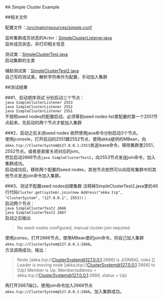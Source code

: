 #A Simple Cluster Example

##相关文件
  
配置文件：[/src/main/resources/simple.conf](https://github.com/SpringDRen/akkalearning/blob/master/myakka/src/main/resources/simple.conf)  
  
监听集群成员状态的Actor：[SimpleClusterListener.java](https://github.com/SpringDRen/akkalearning/blob/master/myakka/src/main/java/com/rlc/akka/cluster/simple/SimpleClusterListener.java)  
监听成员状态，并打印相关信息  
  
测试类：[SimpleClusterTest.java](https://github.com/SpringDRen/akkalearning/blob/master/myakka/src/main/java/com/rlc/akka/cluster/simple/SimpleClusterTest.java)  
启动集群的主类  
  
辅助测试类：[SimpleClusterTest2.java](https://github.com/SpringDRen/akkalearning/blob/master/myakka/src/main/java/com/rlc/akka/cluster/simple/SimpleClusterTest2.java)  
自己写的测试类，解析字符串作为配置，手动加入集群  


##测试结果

###1、启动顺序测试
分别启动三个节点：  
`java SimpleClusterListener 2553`  
`java SimpleClusterListener 2552`  
`java SimpleClusterListener 2551`  
不按照seed nodes的配置启动，必须等到seed nodes list里配置的第一个2551节点起来，先启动的两个节点才能加入集群  

###2、启动之后关闭seed nodes
依然使用java命令分别启动3个节点。  
使用jconsole，打开启动的2551跟2552节点，使用akka提供的MBean，向`akka.tcp://ClusterSystem@127.0.0.1:2553`发送leave命令，移除集群里2551、2552节点。或者是直接关闭对应的jvm。  
然后启动2666节点`java SimpleClusterTest2`，向2553节点发送join命令，加入集群成功。  
启动成功后，移除两个配置的seed nodes，其他节点依然可以向现有集群中的其他节点发送join命令加入集群。  
  
###3、测试不配置seed nodes创建集群
注释掉SimpleClusterTest2.java里的46行代码`Cluster.get(system).join(new Address("akka.tcp", "ClusterSystem", "127.0.0.1", 2553))；`  
启动两个节点：  
`java SimpleClusterTest2 2666`  
`java SimpleClusterTest2 2667`  
启动之后输出  
>No seed-nodes configured, manual cluster join required
  
使用jconso，打开2666节点，使用MBean里的join命令，将自己加入集群`akka.tcp://ClusterSystem@127.0.0.1:2666`。  
方法调用成功，输出：  
>Node [akka.tcp://ClusterSystem@127.0.0.1:2666] is JOINING, roles []
Leader is moving node [akka.tcp://ClusterSystem@127.0.0.1:2666] to [Up]
Member is Up: Member(address = akka.tcp://ClusterSystem@127.0.0.1:2666, status = Up)
  
再打开2667端口，使用join命令加入2666节点`akka.tcp://ClusterSystem@127.0.0.1:2666`。加入集群成功。  
  
